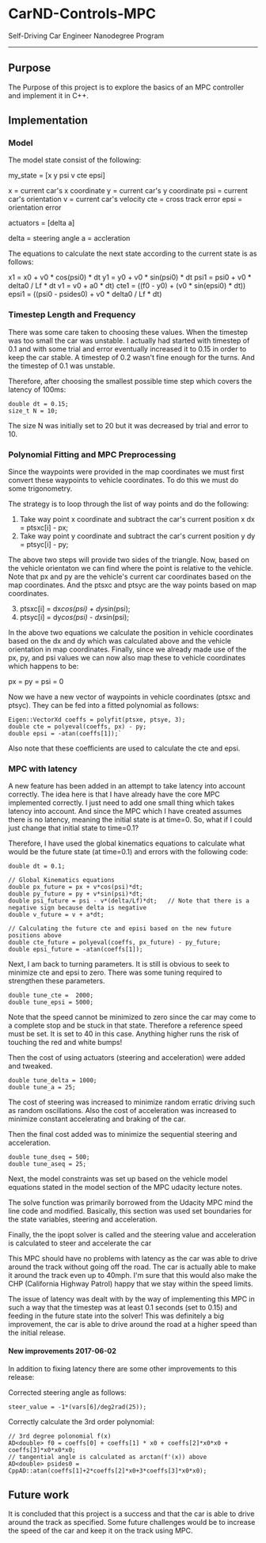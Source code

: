 # CarND-Controls-MPC
Self-Driving Car Engineer Nanodegree Program

---

## Purpose

The Purpose of this project is to explore the basics of an MPC controller and implement it in C++.  

## Implementation

### Model
The model state consist of the following:

my_state = [x y psi v cte epsi]

x = current car's x coordinate
y = current car's y coordinate
psi = current car's orientation
v = current car's velocity
cte = cross track error
epsi = orientation error

actuators =  [delta a]

delta = steering angle
a = accleration

The equations to calculate the next state according to the current state is as follows:

x1 = x0 + v0 * cos(psi0) * dt
y1 = y0 + v0 * sin(psi0) * dt
psi1 = psi0 + v0 * delta0 / Lf * dt
v1 = v0 + a0 * dt)
cte1 = ((f0 - y0) + (v0 * sin(epsi0) * dt))
epsi1 = ((psi0 - psides0) + v0 * delta0 / Lf * dt)


### Timestep Length and Frequency

There was some care taken to choosing these values.  When the timestep was too small the car was unstable.  I actually had started with timestep of 0.1 and with some trial and error eventually increased it to 0.15 in order to keep the car stable.  A timestep of 0.2 wasn't fine enough for the turns.  And the timestep of 0.1 was unstable.

Therefore, after choosing the smallest possible time step which covers the latency of 100ms:

```
double dt = 0.15;
size_t N = 10;
```

The size N was initially set to 20 but it was decreased by trial and error to 10.

### Polynomial Fitting and MPC Preprocessing

Since the waypoints were provided in the map coordinates we must first convert these waypoints to vehicle coordinates.  To do this we must do some trigonometry.

The strategy is to loop through the list of way points and do the following:
1. Take way point x coordinate and subtract the car's current position x
	dx = ptsxc[i] - px;
2. Take way point y coordinate and subtract the car's current position y
	dy = ptsyc[i] - py;

  The above two steps will provide two sides of the triangle.  Now, based on the vehicle orientaton we can find where the point is relative to the vehicle.  Note that px and py are the vehicle's current car coordinates based on the map coordinates.  And the ptsxc and ptsyc are the way points based on map coordinates.

3.  ptsxc[i] = dx*cos(psi) + dy*sin(psi);
4.  ptsyc[i] = dy*cos(psi) - dx*sin(psi);

In the above two equations we calculate the position in vehicle coordinates based on the dx and dy which was calculated above and the vehicle orientation in map coordinates.  Finally, since we already made use of the px, py, and psi values we can now also map these to vehicle coordinates which happens to be:

px = py = psi = 0

Now we have a new vector of waypoints in vehicle coordinates (ptsxc and ptsyc).  They can be fed into a fitted polynomial as follows:

```
Eigen::VectorXd coeffs = polyfit(ptsxe, ptsye, 3);
double cte = polyeval(coeffs, px) - py;
double epsi = -atan(coeffs[1]);`
```

Also note that these coefficients are used to calculate the cte and epsi.

### MPC with latency

A new feature has been added in an attempt to take latency into account correctly.  The idea here is that I have already have the core MPC implemented correctly.  I just need to add one small thing which takes latency into account.  And since the MPC which I have created assumes there is no latency, meaning the initial state is at time=0.  So, what if I could just change that initial state to time=0.1?

Therefore, I have used the global kinematics equations to calculate what would be the future state (at time=0.1) and errors with the following code:

```
double dt = 0.1;

// Global Kinematics equations
double px_future = px + v*cos(psi)*dt;
double py_future = py + v*sin(psi)*dt;
double psi_future = psi - v*(delta/Lf)*dt;   // Note that there is a negative sign because delta is negative
double v_future = v + a*dt;

// Calculating the future cte and episi based on the new future positions above
double cte_future = polyeval(coeffs, px_future) - py_future;
double epsi_future = -atan(coeffs[1]);
```

Next, I am back to turning parameters.  It is still is obvious to seek to minimize cte and epsi to zero.  There was some tuning required to strengthen these parameters.  

```
double tune_cte =  2000;
double tune_epsi = 5000;
```

Note that the speed cannot be minimized to zero since the car may come to a complete stop and be stuck in that state.  Therefore a reference speed must be set.  It is set to 40 in this case.  Anything higher runs the risk of touching the red and white bumps!  

Then the cost of using actuators (steering and acceleration) were added and tweaked.  

```
double tune_delta = 1000;
double tune_a = 25;
```

The cost of steering was increased to minimize random erratic driving such as random oscillations.  Also the cost of acceleration was increased to minimize constant accelerating and braking of the car.

Then the final cost added was to minimize the sequential steering and acceleration.  

```
double tune_dseq = 500;
double tune_aseq = 25;
```

Next, the model constraints was set up based on the vehicle model equations stated in the model section of the MPC udacity lecture notes.

The solve function was primarily borrowed from the Udacity MPC mind the line code and modified.  Basically, this section was used set boundaries for the state variables, steering and acceleration.

Finally, the the ipopt solver is called and the steering value and acceleration is calculated to steer and accelerate the car

This MPC should have no problems with latency as the car was able to drive around the track without going off the road.  The car is actually able to make it around the track even up to 40mph.  I'm sure that this would also make the CHP (California Highway Patrol) happy that we stay within the speed limits.

The issue of latency was dealt with by the way of implementing this MPC in such a way that the timestep was at least 0.1 seconds (set to 0.15) and feeding in the future state into the solver!  This was definitely a big improvement, the car is able to drive around the road at a higher speed than the initial release.

#### New improvements 2017-06-02
In addition to fixing latency there are some other improvements to this release:

Corrected steering angle as follows:
```
steer_value = -1*(vars[6]/deg2rad(25));
```

Correctly calculate the 3rd order polynomial:
```
// 3rd degree polonomial f(x)
AD<double> f0 = coeffs[0] + coeffs[1] * x0 + coeffs[2]*x0*x0 + coeffs[3]*x0*x0*x0;
// tangential angle is calculated as arctan(f'(x)) above
AD<double> psides0 = CppAD::atan(coeffs[1]+2*coeffs[2]*x0+3*coeffs[3]*x0*x0);
```


## Future work
It is concluded that this project is a success and that the car is able to drive around the track as specified.  Some future challenges would be to increase the speed of the car and keep it on the track using MPC.
